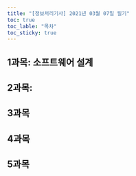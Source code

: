 ```yaml
---
title: "[정보처리기사] 2021년 03월 07일 필기"
toc: true
toc_lable: "목차"
toc_sticky: true
---
```


## 1과목: 소프트웨어 설계

## 2과목:

## 3과목

## 4과목

## 5과목




